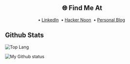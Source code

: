 <h2 align="center">
  &#127760;&nbsp;Find Me At
</h2>
<p align="center">
&bull;&nbsp;<a href="https://linkedin.com/in/mgongob/">LinkedIn</a>&nbsp;
&bull;&nbsp;<a href="https://hackernoon.com/u/micogongob">Hacker Noon</a>&nbsp;
&bull;&nbsp;<a href="https://micogongob.com">Personal Blog</a>&nbsp;
</p>

## Github Stats

![Top Lang](https://github-readme-stats.vercel.app/api/top-langs/?username=micogongob&langs_count=10&theme=solarized-dark)

![My Github status](https://github-readme-stats.vercel.app/api?username=micogongob&count_private=true&show_icons=true&theme=solarized-dark)

<!--
**micogongob/micogongob** is a ✨ _special_ ✨ repository because its `README.md` (this file) appears on your GitHub profile.

Here are some ideas to get you started:

- 🔭 I’m currently working on ...
- 🌱 I’m currently learning ...
- 👯 I’m looking to collaborate on ...
- 🤔 I’m looking for help with ...
- 💬 Ask me about ...
- 📫 How to reach me: ...
- 😄 Pronouns: ...
- ⚡ Fun fact: ...
-->
